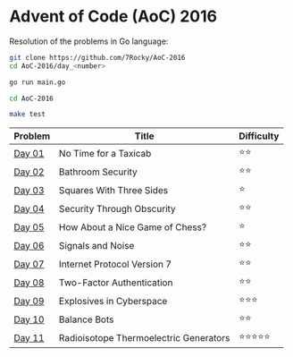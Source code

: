 # Advent of Code (AoC) 2016

Resolution of the problems in Go language:

```bash
git clone https://github.com/7Rocky/AoC-2016
cd AoC-2016/day_<number>

go run main.go
```

```bash
cd AoC-2016

make test
```

| Problem          | Title                                  | Difficulty                     |
| ---------------- | -------------------------------------- | ------------------------------ |
| [Day 01](day_01) | No Time for a Taxicab                  | :star::star:                   |
| [Day 02](day_02) | Bathroom Security                      | :star::star:                   |
| [Day 03](day_03) | Squares With Three Sides               | :star:                         |
| [Day 04](day_04) | Security Through Obscurity             | :star::star:                   |
| [Day 05](day_05) | How About a Nice Game of Chess?        | :star:                         |
| [Day 06](day_06) | Signals and Noise                      | :star::star:                   |
| [Day 07](day_07) | Internet Protocol Version 7            | :star::star:                   |
| [Day 08](day_08) | Two-Factor Authentication              | :star::star:                   |
| [Day 09](day_09) | Explosives in Cyberspace               | :star::star::star:             |
| [Day 10](day_10) | Balance Bots                           | :star::star:                   |
| [Day 11](day_11) | Radioisotope Thermoelectric Generators | :star::star::star::star::star: |
